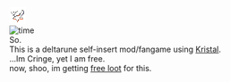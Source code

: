 ![icon](icon.png)  
![time](https://hackatime-badge.hackclub.com/U092D19JANT/barking_sea)  
So.  
This is a deltarune self-insert mod/fangame using [Kristal]( https://github.com/KristalTeam/Kristal).  
...Im Cringe, yet I am free.  
now, shoo, im getting [free loot](https://summer.hackclub.com) for this.
